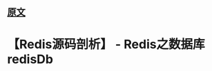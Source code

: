 
## [原文](https://blog.csdn.net/Xiejingfa/article/details/51321282)

# 【Redis源码剖析】 - Redis之数据库redisDb